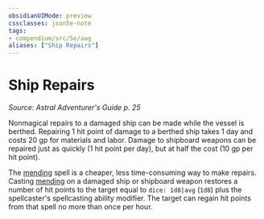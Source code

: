 ```yaml
---
obsidianUIMode: preview
cssclasses: json5e-note
tags:
- compendium/src/5e/aag
aliases: ["Ship Repairs"]
---
```

# Ship Repairs
*Source: Astral Adventurer's Guide p. 25* 

Nonmagical repairs to a damaged ship can be made while the vessel is berthed. Repairing 1 hit point of damage to a berthed ship takes 1 day and costs 20 gp for materials and labor. Damage to shipboard weapons can be repaired just as quickly (1 hit point per day), but at half the cost (10 gp per hit point).

The [mending](compendium/spells/mending.md) spell is a cheaper, less time-consuming way to make repairs. Casting [mending](compendium/spells/mending.md) on a damaged ship or shipboard weapon restores a number of hit points to the target equal to `dice: 1d8|avg` (`1d8`) plus the spellcaster's spellcasting ability modifier. The target can regain hit points from that spell no more than once per hour.